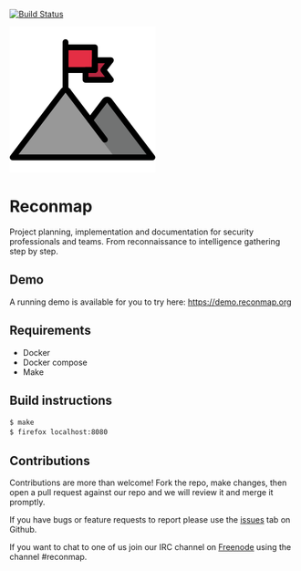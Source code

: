 
[![Build Status](https://travis-ci.org/reconmap/api-backend.svg?branch=master)](https://travis-ci.org/reconmap/api-backend)

![images/iconfinder_success_2799200.png](images/iconfinder_success_2799200.png)

# Reconmap

Project planning, implementation and documentation for security professionals and teams. From reconnaissance to intelligence gathering step by step.

## Demo

A running demo is available for you to try here: https://demo.reconmap.org

## Requirements

- Docker
- Docker compose
- Make

## Build instructions

```sh
$ make
$ firefox localhost:8080
```

## Contributions

Contributions are more than welcome! Fork the repo, make changes, then open a pull request against our repo and we will review it and merge it promptly.

If you have bugs or feature requests to report please use the [issues](https://github.com/reconmap/application/issues) tab on Github.

If you want to chat to one of us join our IRC channel on [Freenode](https://webchat.freenode.net/) using the channel #reconmap.
